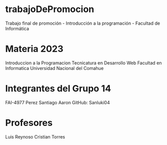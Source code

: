 # trabajoDePromocion
Trabajo final de promoción - Introducción a la programación - Facultad de Informática
# Materia 2023
Introduccion a la Programacion
Tecnicatura en Desarrollo Web
Facultad en Informatica
Universidad Nacional del Comahue

# Integrantes del Grupo 14
FAI-4977 Perez Santiago Aaron GitHub: Sanluki04

# Profesores
Luis Reynoso
Cristian Torres
